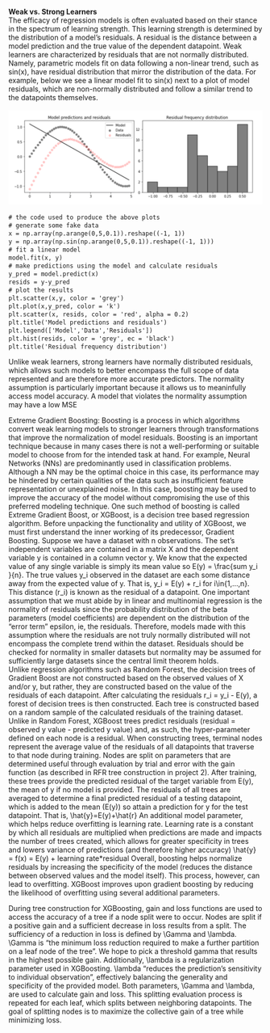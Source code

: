 **Weak vs. Strong Learners**<br/>
	The efficacy of regression models is often evaluated based on their stance in the spectrum of learning strength. This learning strength is determined by the distribution of a model’s residuals. A residual is the distance between a model prediction and the true value of the dependent datapoint. Weak learners are characterized by residuals that are not normally distributed. Namely, parametric models fit on data following a non-linear trend, such as sin(x), have residual distribution that mirror the distribution of the data. For example, below we see a linear model fit to sin(x) next to a plot of model residuals, which are non-normally distributed and follow a similar trend to the datapoints themselves.<br/><br/>
<img src="./linear_residuals.png" width="600"><br/>
```
# the code used to produce the above plots
# generate some fake data
x = np.array(np.arange(0,5,0.1)).reshape((-1, 1))
y = np.array(np.sin(np.arange(0,5,0.1)).reshape((-1, 1)))
# fit a linear model
model.fit(x, y)
# make predictions using the model and calculate residuals
y_pred = model.predict(x)
resids = y-y_pred
# plot the results
plt.scatter(x,y, color = 'grey')
plt.plot(x,y_pred, color = 'k')
plt.scatter(x, resids, color = 'red', alpha = 0.2)
plt.title('Model predictions and residuals')
plt.legend(['Model','Data','Residuals'])
plt.hist(resids, color = 'grey', ec = 'black')
plt.title('Residual frequency distribution')
```
Unlike weak learners, strong learners have normally distributed residuals, which allows such models to better encompass the full scope of data represented and are therefore more accurate predictors. The normality assumption is particularly important because it allows us to meaninfully access model accuracy. A model that violates the normality assumption may have a low MSE

Extreme Gradient Boosting:
	Boosting is a process in which algorithms convert weak learning models to stronger learners through transformations that improve the normalization of model residuals. Boosting is an important technique because in many cases there is not a well-performing or suitable model to choose from for the intended task at hand. For example, Neural Networks (NNs) are predominantly used in classification problems. Although a NN may be the optimal choice in this case, its performance may be hindered by certain qualities of the data such as insufficient feature representation or unexplained noise. In this case, boosting may be used to improve the accuracy of the model without compromising the use of this preferred modeling technique.
	One such method of boosting is called Extreme Gradient Boost, or XGBoost, is a decision tree based regression algorithm. Before unpacking the functionality and utility of XGBoost, we must first understand the inner working of its predecessor, Gradient Boosting. Suppose we have a dataset with n observations. The set’s independent variables are contained in a matrix X and the dependent variable y is contained in a column vector y. We know that the expected value of any single variable is simply its mean value so E(y) = \frac{sum y_i }{n}. The true values y_i observed in the dataset are each some distance away from the expected value of y. That is, y_i = E(y) + r_i for i\in\{1,…,n\}. This distance (r_i) is known as the residual of a datapoint. One important assumption that we must abide by in linear and multinomial regression is the normality of residuals since the probability distribution of the beta parameters (model coefficients) are dependent on the distribution of the “error term” epsilon, ie, the residuals. Therefore, models made with this assumption where the residuals are not truly normally distributed will not encompass the complete trend within the dataset. Residuals should be checked for normality in smaller datasets but normality may be assumed for sufficiently large datasets since the central limit theorem holds.<br/>
Unlike regression algorithms such as Random Forest, the decision trees of Gradient Boost are not constructed based on the observed values of X and/or y, but rather, they are constructed based on the value of the residuals of each datapoint. After calculating the residuals r_i = y_i - E(y), a forest of decision trees is then constructed. Each tree is constructed based on a random sample of the calculated residuals of the training dataset. Unlike in Random Forest, XGBoost trees predict residuals (residual = observed y value - predicted y value) and, as such, the hyper-parameter defined on each node is a residual. When constructing trees, terminal nodes represent the average value of the residuals of all datapoints that traverse to that node during training. Nodes are split on parameters that are determined useful through evaluation by trial and error with the gain function (as described in RFR tree construction in project 2). After training, these trees provide the predicted residual of the target variable from E(y), the mean of y if no model is provided. The residuals of all trees are averaged to determine a final predicted residual of a testing datapoint, which is added to the mean (E(y)) so attain a prediction for y for the test datapoint. That is,
\hat{y}=E(y)+\hat{r}
An additional model parameter, which helps reduce overfitting is learning rate. Learning rate is a constant by which all residuals are multiplied when predictions are made and impacts the number of trees created, which allows for greater specificity in trees and lowers variance of predictions (and therefore higher accuracy)
\hat{y} = f(x) = E(y) + learning rate*residual
Overall, boosting helps normalize residuals by increasing the specificity of the model (reduces the distance between observed values and the model itself). This process, however, can lead to overfitting. XGBoost improves upon gradient boosting by reducing the likelihood of overfitting using several additional parameters.

During tree construction for XGBoosting, gain and loss functions are used to access the accuracy of a tree if a node split were to occur. Nodes are split if a positive gain and a sufficient decrease in loss results from a split. The sufficiency of a reduction in loss is defined by \Gamma and \lambda. \Gamma is “the minimum loss reduction required to make a further partition on a leaf node of the tree”. We hope to pick a threshold gamma that results in the highest possible gain. Additionally, \lambda is a regularization parameter used in XGBoosting. \lambda “reduces the prediction’s sensitivity to individual observation”, effectively balancing the generality and specificity of the provided model. Both parameters, \Gamma and \lambda, are used to calculate gain and loss. This splitting evaluation process is repeated for each leaf, which splits between neighboring datapoints. The goal of splitting nodes is to maximize the collective gain of a tree while minimizing loss.
